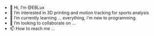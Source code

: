 - 👋 Hi, I’m @EBLux
- 👀 I’m interested in 3D printing and motion tracking for sports analysis
- 🌱 I’m currently learning ... everything, i'm new to programming.
- 💞️ I’m looking to collaborate on ...
- 📫 How to reach me ...

<!---
EBLux/EBLux is a ✨ special ✨ repository because its `README.md` (this file) appears on your GitHub profile.
You can click the Preview link to take a look at your changes.
--->
